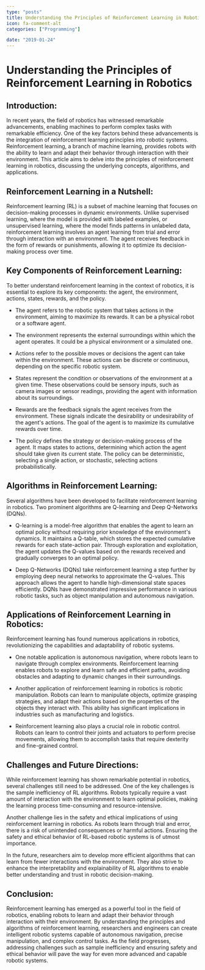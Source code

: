 ```yaml
---
type: "posts"
title: Understanding the Principles of Reinforcement Learning in Robotics
icon: fa-comment-alt
categories: ["Programming"]

date: "2019-01-24"
---
```




# Understanding the Principles of Reinforcement Learning in Robotics

## Introduction:
In recent years, the field of robotics has witnessed remarkable advancements, enabling machines to perform complex tasks with remarkable efficiency. One of the key factors behind these advancements is the integration of reinforcement learning principles into robotic systems. Reinforcement learning, a branch of machine learning, provides robots with the ability to learn and adapt their behavior through interaction with their environment. This article aims to delve into the principles of reinforcement learning in robotics, discussing the underlying concepts, algorithms, and applications.

## Reinforcement Learning in a Nutshell:
Reinforcement learning (RL) is a subset of machine learning that focuses on decision-making processes in dynamic environments. Unlike supervised learning, where the model is provided with labeled examples, or unsupervised learning, where the model finds patterns in unlabeled data, reinforcement learning involves an agent learning from trial and error through interaction with an environment. The agent receives feedback in the form of rewards or punishments, allowing it to optimize its decision-making process over time.

## Key Components of Reinforcement Learning:
To better understand reinforcement learning in the context of robotics, it is essential to explore its key components: the agent, the environment, actions, states, rewards, and the policy.

- The agent refers to the robotic system that takes actions in the environment, aiming to maximize its rewards. It can be a physical robot or a software agent.

- The environment represents the external surroundings within which the agent operates. It could be a physical environment or a simulated one.

- Actions refer to the possible moves or decisions the agent can take within the environment. These actions can be discrete or continuous, depending on the specific robotic system.

- States represent the condition or observations of the environment at a given time. These observations could be sensory inputs, such as camera images or sensor readings, providing the agent with information about its surroundings.

- Rewards are the feedback signals the agent receives from the environment. These signals indicate the desirability or undesirability of the agent's actions. The goal of the agent is to maximize its cumulative rewards over time.

- The policy defines the strategy or decision-making process of the agent. It maps states to actions, determining which action the agent should take given its current state. The policy can be deterministic, selecting a single action, or stochastic, selecting actions probabilistically.

## Algorithms in Reinforcement Learning:
Several algorithms have been developed to facilitate reinforcement learning in robotics. Two prominent algorithms are Q-learning and Deep Q-Networks (DQNs).

- Q-learning is a model-free algorithm that enables the agent to learn an optimal policy without requiring prior knowledge of the environment's dynamics. It maintains a Q-table, which stores the expected cumulative rewards for each state-action pair. Through exploration and exploitation, the agent updates the Q-values based on the rewards received and gradually converges to an optimal policy.

- Deep Q-Networks (DQNs) take reinforcement learning a step further by employing deep neural networks to approximate the Q-values. This approach allows the agent to handle high-dimensional state spaces efficiently. DQNs have demonstrated impressive performance in various robotic tasks, such as object manipulation and autonomous navigation.

## Applications of Reinforcement Learning in Robotics:
Reinforcement learning has found numerous applications in robotics, revolutionizing the capabilities and adaptability of robotic systems.

- One notable application is autonomous navigation, where robots learn to navigate through complex environments. Reinforcement learning enables robots to explore and learn safe and efficient paths, avoiding obstacles and adapting to dynamic changes in their surroundings.

- Another application of reinforcement learning in robotics is robotic manipulation. Robots can learn to manipulate objects, optimize grasping strategies, and adapt their actions based on the properties of the objects they interact with. This ability has significant implications in industries such as manufacturing and logistics.

- Reinforcement learning also plays a crucial role in robotic control. Robots can learn to control their joints and actuators to perform precise movements, allowing them to accomplish tasks that require dexterity and fine-grained control.

## Challenges and Future Directions:
While reinforcement learning has shown remarkable potential in robotics, several challenges still need to be addressed. One of the key challenges is the sample inefficiency of RL algorithms. Robots typically require a vast amount of interaction with the environment to learn optimal policies, making the learning process time-consuming and resource-intensive.

Another challenge lies in the safety and ethical implications of using reinforcement learning in robotics. As robots learn through trial and error, there is a risk of unintended consequences or harmful actions. Ensuring the safety and ethical behavior of RL-based robotic systems is of utmost importance.

In the future, researchers aim to develop more efficient algorithms that can learn from fewer interactions with the environment. They also strive to enhance the interpretability and explainability of RL algorithms to enable better understanding and trust in robotic decision-making.

## Conclusion:
Reinforcement learning has emerged as a powerful tool in the field of robotics, enabling robots to learn and adapt their behavior through interaction with their environment. By understanding the principles and algorithms of reinforcement learning, researchers and engineers can create intelligent robotic systems capable of autonomous navigation, precise manipulation, and complex control tasks. As the field progresses, addressing challenges such as sample inefficiency and ensuring safety and ethical behavior will pave the way for even more advanced and capable robotic systems.